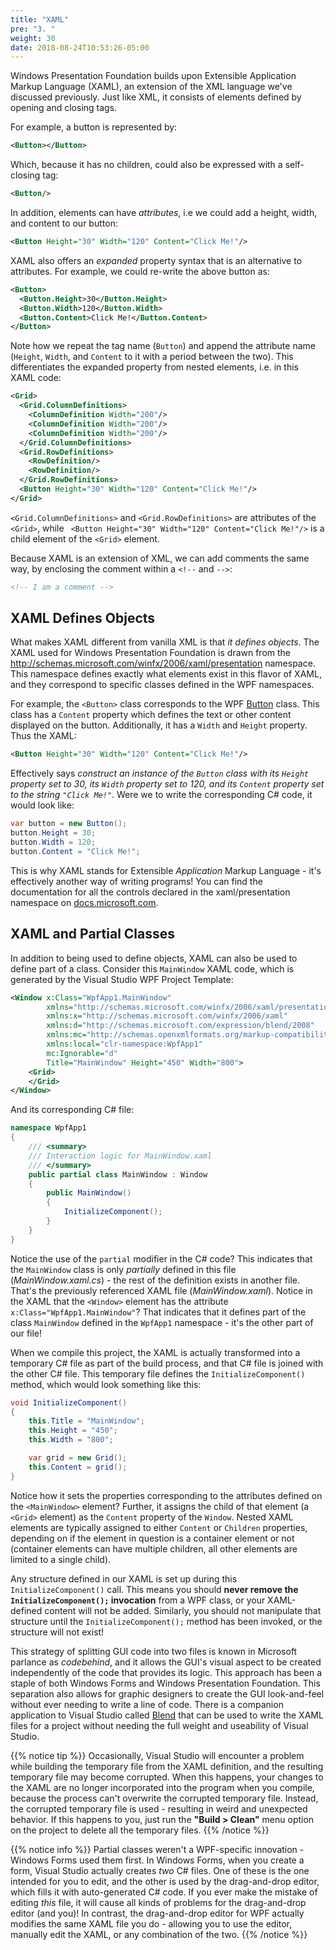 ```yaml
---
title: "XAML"
pre: "3. "
weight: 30
date: 2018-08-24T10:53:26-05:00
---
```


Windows Presentation Foundation builds upon Extensible Application Markup Language (XAML), an extension of the XML language we've discussed previously.  Just like XML, it consists of elements defined by opening and closing tags.

For example, a button is represented by:

```xml
<Button></Button>
```

Which, because it has no children, could also be expressed with a self-closing tag:

```xml
<Button/>
```

In addition, elements can have _attributes_, i.e we could add a height, width, and content to our button:

```xml
<Button Height="30" Width="120" Content="Click Me!"/>
```

XAML also offers an _expanded_ property syntax that is an alternative to attributes.  For example, we could re-write the above button as:

```xml
<Button>
  <Button.Height>30</Button.Height>
  <Button.Width>120</Button.Width>
  <Button.Content>Click Me!</Button.Content>
</Button>
```

Note how we repeat the tag name (`Button`) and append the attribute name (`Height`, `Width`, and `Content` to it with a period between the two).  This differentiates the expanded property from nested elements, i.e. in this XAML code:

```xml
<Grid>
  <Grid.ColumnDefinitions>
    <ColumnDefinition Width="200"/>
    <ColumnDefinition Width="200"/>
    <ColumnDefinition Width="200"/>
  </Grid.ColumnDefinitions>
  <Grid.RowDefinitions>
    <RowDefinition/>
    <RowDefinition/>
  </Grid.RowDefinitions>
  <Button Height="30" Width="120" Content="Click Me!"/>
</Grid>
```

`<Grid.ColumnDefinitions>` and `<Grid.RowDefinitions>` are attributes of the `<Grid>`, while ` <Button Height="30" Width="120" Content="Click Me!"/>` is a child element of the `<Grid>` element.

Because XAML is an extension of XML, we can add comments the same way, by enclosing the comment within a `<!--` and `-->`:

```xml
<!-- I am a comment -->
```

## XAML Defines Objects

What makes XAML different from vanilla XML is that _it defines objects_.  The XAML used for Windows Presentation Foundation is drawn from the http://schemas.microsoft.com/winfx/2006/xaml/presentation namespace.  This namespace defines exactly what elements exist in this flavor of XAML, and they correspond to specific classes defined in the WPF namespaces.  

For example, the `<Button>` class corresponds to the WPF [Button](https://docs.microsoft.com/en-us/dotnet/api/system.windows.controls.button?view=netcore-3.1) class. This class has a `Content` property which defines the text or other content displayed on the button.  Additionally, it has a `Width` and `Height` property.  Thus the XAML:

```xml
<Button Height="30" Width="120" Content="Click Me!"/>
```

Effectively says _construct an instance of the `Button` class with its `Height` property set to 30, its `Width` property set to 120, and its `Content` property set to the string `"Click Me!"`_.  Were we to write the corresponding C# code, it would look like:

```C#
var button = new Button();
button.Height = 30;
button.Width = 120;
button.Content = "Click Me!";
```

This is why XAML stands for Extensible _Application_ Markup Language - it's effectively another way of writing programs! You can find the documentation for all the controls declared in the xaml/presentation namespace on [docs.microsoft.com](https://docs.microsoft.com/en-us/dotnet/api/system.windows.controls?view=netcore-3.1).

## XAML and Partial Classes 

In addition to being used to define objects, XAML can also be used to define part of a class.  Consider this `MainWindow` XAML code, which is generated by the Visual Studio WPF Project Template:

```xml
<Window x:Class="WpfApp1.MainWindow"
        xmlns="http://schemas.microsoft.com/winfx/2006/xaml/presentation"
        xmlns:x="http://schemas.microsoft.com/winfx/2006/xaml"
        xmlns:d="http://schemas.microsoft.com/expression/blend/2008"
        xmlns:mc="http://schemas.openxmlformats.org/markup-compatibility/2006"
        xmlns:local="clr-namespace:WpfApp1"
        mc:Ignorable="d"
        Title="MainWindow" Height="450" Width="800">
    <Grid>
    </Grid>
</Window>
```

And its corresponding C# file:

```C#
namespace WpfApp1
{
    /// <summary>
    /// Interaction logic for MainWindow.xaml
    /// </summary>
    public partial class MainWindow : Window
    {
        public MainWindow()
        {
            InitializeComponent();
        }
    }
}
```

Notice the use of the `partial` modifier in the C# code?  This indicates that the `MainWindow` class is only _partially_ defined in this file (_MainWindow.xaml.cs_) - the rest of the definition exists in another file.  That's the previously referenced XAML file (_MainWindow.xaml_).  Notice in the XAML that the `<Window>` element has the attribute `x:Class="WpfApp1.MainWindow"`?  That indicates that it defines part of the class `MainWindow` defined in the `WpfApp1` namespace - it's the other part of our file!

When we compile this project, the XAML is actually transformed into a temporary C# file as part of the build process, and that C# file is joined with the other C# file.  This temporary file defines the `InitializeComponent()` method, which would look something like this:

```C#
void InitializeComponent() 
{
    this.Title = "MainWindow";
    this.Height = "450";
    this.Width = "800";

    var grid = new Grid();
    this.Content = grid();
}
```

Notice how it sets the properties corresponding to the attributes defined on the `<MainWindow>` element?  Further, it assigns the child of that element (a `<Grid>` element) as the `Content` property of the `Window`.  Nested XAML elements are typically assigned to either `Content` or `Children` properties, depending on if the element in question is a container element or not (container elements can have multiple children, all other elements are limited to a single child).

Any structure defined in our XAML is set up during this `InitializeComponent()` call.  This means you should **never remove the `InitializeComponent();` invocation** from a WPF class, or your XAML-defined content will not be added.  Similarly, you should not manipulate that structure until the `InitializeComponent();` method has been invoked, or the structure will not exist!

This strategy of splitting GUI code into two files is known in Microsoft parlance as _codebehind_, and it allows the GUI's visual aspect to be created independently of the code that provides its logic.  This approach has been a staple of both Windows Forms and Windows Presentation Foundation.  This separation also allows for graphic designers to create the GUI look-and-feel without ever needing to write a line of code.  There is a companion application to Visual Studio called [Blend](https://en.wikipedia.org/wiki/Microsoft_Blend) that can be used to write the XAML files for a project without needing the full weight and useability of Visual Studio.

{{% notice tip %}}
Occasionally, Visual Studio will encounter a problem while building the temporary file from the XAML definition, and the resulting temporary file may become corrupted.  When this happens, your changes to the XAML are no longer incorporated into the program when you compile, because the process can't overwrite the corrupted temporary file.  Instead, the corrupted temporary file is used - resulting in weird and unexpected behavior.  If this happens to you, just run the **"Build > Clean"** menu option on the project to delete all the temporary files.
{{% /notice %}}

{{% notice info %}}
Partial classes weren't a WPF-specific innovation - Windows Forms used them first.  In Windows Forms, when you create a form, Visual Studio actually creates _two_ C# files.  One of these is the one intended for you to edit, and the other is used by the drag-and-drop editor, which fills it with auto-generated C# code.  If you ever make the mistake of editing _this_ file, it will cause all kinds of problems for the drag-and-drop editor (and you)!  In contrast, the drag-and-drop editor for WPF actually modifies the same XAML file you do - allowing you to use the editor, manually edit the XAML, or any combination of the two.
{{% /notice %}}

